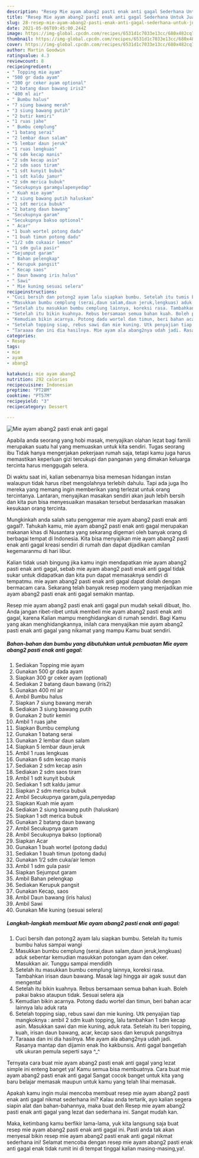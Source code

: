 ```yaml
---
description: "Resep Mie ayam abang2 pasti enak anti gagal Sederhana Untuk Jualan"
title: "Resep Mie ayam abang2 pasti enak anti gagal Sederhana Untuk Jualan"
slug: 28-resep-mie-ayam-abang2-pasti-enak-anti-gagal-sederhana-untuk-jualan
date: 2021-05-06T09:45:00.244Z
image: https://img-global.cpcdn.com/recipes/6531d1c7033e13cc/680x482cq70/mie-ayam-abang2-pasti-enak-anti-gagal-foto-resep-utama.jpg
thumbnail: https://img-global.cpcdn.com/recipes/6531d1c7033e13cc/680x482cq70/mie-ayam-abang2-pasti-enak-anti-gagal-foto-resep-utama.jpg
cover: https://img-global.cpcdn.com/recipes/6531d1c7033e13cc/680x482cq70/mie-ayam-abang2-pasti-enak-anti-gagal-foto-resep-utama.jpg
author: Martin Goodwin
ratingvalue: 4.3
reviewcount: 8
recipeingredient:
- " Topping mie ayam"
- "500 gr dada ayam"
- "300 gr ceker ayam optional"
- "2 batang daun bawang iris2"
- "400 ml air"
- " Bumbu halus"
- "7 siung bawang merah"
- "3 siung bawang putih"
- "2 butir kemiri"
- "1 ruas jahe"
- " Bumbu cemplung"
- "1 batang serai"
- "2 lembar daun salam"
- "5 lembar daun jeruk"
- "1 ruas lengkuas"
- "6 sdm kecap manis"
- "2 sdm kecap asin"
- "2 sdm saos tiram"
- "1 sdt kunyit bubuk"
- "1 sdt kaldu jamur"
- "2 sdm merica bubuk"
- "Secukupnya garamgulapenyedap"
- " Kuah mie ayam"
- "2 siung bawang putih haluskan"
- "1 sdt merica bubuk"
- "2 batang daun bawang"
- "Secukupnya garam"
- "Secukupnya bakso optional"
- " Acar"
- "1 buah wortel potong dadu"
- "1 buah timun potong dadu"
- "1/2 sdm cukaair lemon"
- "1 sdm gula pasir"
- "Sejumput garam"
- " Bahan pelengkap"
- " Kerupuk pangsit"
- " Kecap saos"
- " Daun bawang iris halus"
- " Sawi"
- " Mie kuning sesuai selera"
recipeinstructions:
- "Cuci bersih dan potong2 ayam lalu siapkan bumbu. Setelah itu tumis bumbu halus sampai wangi"
- "Masukkan bumbu cemplung (serai,daun salam,daun jeruk,lengkuas) aduk sebentar kemudian masukkan potongan ayam dan ceker. Masukkan air. Tunggu sampai mendidih"
- "Setelah itu masukkan bumbu cemplung lainnya, koreksi rasa. Tambahkan irisan daun bawang. Masak lagi hingga air agak susut dan mengental"
- "Setelah itu bikin kuahnya. Rebus bersamaan semua bahan kuah. Boleh pakai bakso ataupun tidak. Sesuai selera aja"
- "Kemudian bikin acarnya. Potong dadu wortel dan timun, beri bahan acar lainnya lalu aduk rata"
- "Setelah topping siap, rebus sawi dan mie kuning. Utk penyajian tiap mangkoknya : ambil 2 sdm kuah topping, lalu tambahkan 1 sdm kecap asin. Masukkan sawi dan mie kuning, aduk rata. Setelah itu beri topping, kuah, irisan daun bawang, acar, kecap saos dan kerupuk pangsitnya"
- "Taraaaa dan ini dia hasilnya. Mie ayam ala abang2nya udah jadi. Rasanya mantap dan dijamin enak lho kakbunsis. Anti gagal bangetlah utk ukuran pemula seperti saya ^_^"
categories:
- Resep
tags:
- mie
- ayam
- abang2

katakunci: mie ayam abang2 
nutrition: 292 calories
recipecuisine: Indonesian
preptime: "PT28M"
cooktime: "PT57M"
recipeyield: "3"
recipecategory: Dessert

---
```



![Mie ayam abang2 pasti enak anti gagal](https://img-global.cpcdn.com/recipes/6531d1c7033e13cc/680x482cq70/mie-ayam-abang2-pasti-enak-anti-gagal-foto-resep-utama.jpg)

Apabila anda seorang yang hobi masak, menyajikan olahan lezat bagi famili merupakan suatu hal yang memuaskan untuk kita sendiri. Tugas seorang ibu Tidak hanya mengerjakan pekerjaan rumah saja, tetapi kamu juga harus memastikan keperluan gizi tercukupi dan panganan yang dimakan keluarga tercinta harus menggugah selera.

Di waktu  saat ini, kalian sebenarnya bisa memesan hidangan instan walaupun tidak harus ribet mengolahnya terlebih dahulu. Tapi ada juga lho mereka yang memang ingin memberikan yang terlezat untuk orang tercintanya. Lantaran, menyajikan masakan sendiri akan jauh lebih bersih dan kita pun bisa menyesuaikan masakan tersebut berdasarkan masakan kesukaan orang tercinta. 



Mungkinkah anda salah satu penggemar mie ayam abang2 pasti enak anti gagal?. Tahukah kamu, mie ayam abang2 pasti enak anti gagal merupakan makanan khas di Nusantara yang sekarang digemari oleh banyak orang di berbagai tempat di Indonesia. Kita bisa menyajikan mie ayam abang2 pasti enak anti gagal kreasi sendiri di rumah dan dapat dijadikan camilan kegemaranmu di hari libur.

Kalian tidak usah bingung jika kamu ingin mendapatkan mie ayam abang2 pasti enak anti gagal, sebab mie ayam abang2 pasti enak anti gagal tidak sukar untuk didapatkan dan kita pun dapat memasaknya sendiri di tempatmu. mie ayam abang2 pasti enak anti gagal dapat diolah dengan bermacam cara. Sekarang telah banyak resep modern yang menjadikan mie ayam abang2 pasti enak anti gagal semakin mantap.

Resep mie ayam abang2 pasti enak anti gagal pun mudah sekali dibuat, lho. Anda jangan ribet-ribet untuk membeli mie ayam abang2 pasti enak anti gagal, karena Kalian mampu menghidangkan di rumah sendiri. Bagi Kamu yang akan menghidangkannya, inilah cara menyajikan mie ayam abang2 pasti enak anti gagal yang nikamat yang mampu Kamu buat sendiri.

<!--inarticleads1-->

##### Bahan-bahan dan bumbu yang dibutuhkan untuk pembuatan Mie ayam abang2 pasti enak anti gagal:

1. Sediakan  Topping mie ayam
1. Gunakan 500 gr dada ayam
1. Siapkan 300 gr ceker ayam (optional)
1. Sediakan 2 batang daun bawang (iris2)
1. Gunakan 400 ml air
1. Ambil  Bumbu halus
1. Siapkan 7 siung bawang merah
1. Sediakan 3 siung bawang putih
1. Gunakan 2 butir kemiri
1. Ambil 1 ruas jahe
1. Siapkan  Bumbu cemplung
1. Gunakan 1 batang serai
1. Gunakan 2 lembar daun salam
1. Siapkan 5 lembar daun jeruk
1. Ambil 1 ruas lengkuas
1. Gunakan 6 sdm kecap manis
1. Sediakan 2 sdm kecap asin
1. Sediakan 2 sdm saos tiram
1. Ambil 1 sdt kunyit bubuk
1. Sediakan 1 sdt kaldu jamur
1. Siapkan 2 sdm merica bubuk
1. Ambil Secukupnya garam,gula,penyedap
1. Siapkan  Kuah mie ayam
1. Sediakan 2 siung bawang putih (haluskan)
1. Siapkan 1 sdt merica bubuk
1. Gunakan 2 batang daun bawang
1. Ambil Secukupnya garam
1. Ambil Secukupnya bakso (optional)
1. Siapkan  Acar
1. Gunakan 1 buah wortel (potong dadu)
1. Sediakan 1 buah timun (potong dadu)
1. Gunakan 1/2 sdm cuka/air lemon
1. Ambil 1 sdm gula pasir
1. Siapkan Sejumput garam
1. Ambil  Bahan pelengkap
1. Sediakan  Kerupuk pangsit
1. Gunakan  Kecap, saos
1. Ambil  Daun bawang (iris halus)
1. Ambil  Sawi
1. Gunakan  Mie kuning (sesuai selera)




<!--inarticleads2-->

##### Langkah-langkah membuat Mie ayam abang2 pasti enak anti gagal:

1. Cuci bersih dan potong2 ayam lalu siapkan bumbu. Setelah itu tumis bumbu halus sampai wangi
1. Masukkan bumbu cemplung (serai,daun salam,daun jeruk,lengkuas) aduk sebentar kemudian masukkan potongan ayam dan ceker. Masukkan air. Tunggu sampai mendidih
1. Setelah itu masukkan bumbu cemplung lainnya, koreksi rasa. Tambahkan irisan daun bawang. Masak lagi hingga air agak susut dan mengental
1. Setelah itu bikin kuahnya. Rebus bersamaan semua bahan kuah. Boleh pakai bakso ataupun tidak. Sesuai selera aja
1. Kemudian bikin acarnya. Potong dadu wortel dan timun, beri bahan acar lainnya lalu aduk rata
1. Setelah topping siap, rebus sawi dan mie kuning. Utk penyajian tiap mangkoknya : ambil 2 sdm kuah topping, lalu tambahkan 1 sdm kecap asin. Masukkan sawi dan mie kuning, aduk rata. Setelah itu beri topping, kuah, irisan daun bawang, acar, kecap saos dan kerupuk pangsitnya
1. Taraaaa dan ini dia hasilnya. Mie ayam ala abang2nya udah jadi. Rasanya mantap dan dijamin enak lho kakbunsis. Anti gagal bangetlah utk ukuran pemula seperti saya ^_^




Ternyata cara buat mie ayam abang2 pasti enak anti gagal yang lezat simple ini enteng banget ya! Kamu semua bisa membuatnya. Cara buat mie ayam abang2 pasti enak anti gagal Sangat cocok banget untuk kita yang baru belajar memasak maupun untuk kamu yang telah lihai memasak.

Apakah kamu ingin mulai mencoba membuat resep mie ayam abang2 pasti enak anti gagal nikmat sederhana ini? Kalau anda tertarik, ayo kalian segera siapin alat dan bahan-bahannya, maka buat deh Resep mie ayam abang2 pasti enak anti gagal yang lezat dan sederhana ini. Sangat mudah kan. 

Maka, ketimbang kamu berfikir lama-lama, yuk kita langsung saja buat resep mie ayam abang2 pasti enak anti gagal ini. Pasti anda tak akan menyesal bikin resep mie ayam abang2 pasti enak anti gagal nikmat sederhana ini! Selamat mencoba dengan resep mie ayam abang2 pasti enak anti gagal enak tidak rumit ini di tempat tinggal kalian masing-masing,ya!.

